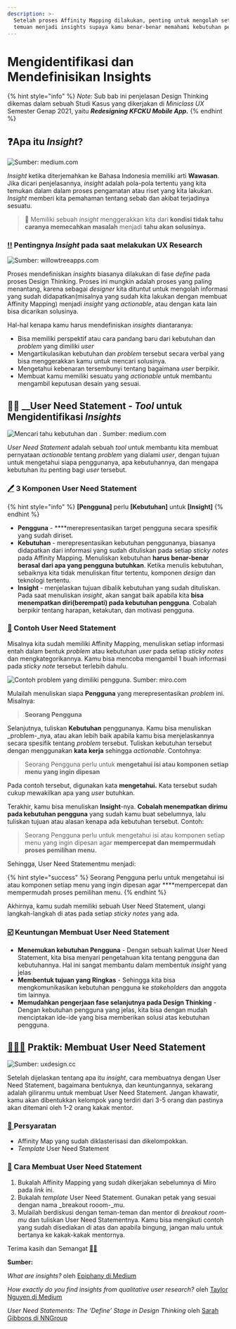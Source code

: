 ```yaml
---
description: >-
  Setelah proses Affinity Mapping dilakukan, penting untuk mengolah setiap
  temuan menjadi insights supaya kamu benar-benar memahami kebutuhan pengguna.
---
```


# Mengidentifikasi dan Mendefinisikan Insights

{% hint style="info" %}
_Note:_ Sub bab ini penjelasan Design Thinking dikemas dalam sebuah Studi Kasus yang dikerjakan di _Miniclass UX_ Semester Genap 2021, yaitu _**Redesigning KFCKU Mobile App.**_
{% endhint %}

## ❓Apa itu _Insight_?

![Sumber: medium.com](../../.gitbook/assets/image%20%2818%29.png)

_Insight_ ketika diterjemahkan ke Bahasa Indonesia memiliki arti **Wawasan**. Jika dicari penjelasannya, _insight_ adalah pola-pola tertentu yang kita temukan dalam dalam proses pengamatan atau riset yang kita lakukan. _Insight_ memberi kita pemahaman tentang sebab dan akibat terjadinya sesuatu.

> 🧠 Memiliki sebuah _insight_ menggerakkan kita dari **kondisi tidak tahu caranya memecahkan masalah** menjadi **tahu akan solusinya.**

### [‼️](https://emojipedia.org/double-exclamation-mark/) Pentingnya _Insight_ pada saat melakukan UX Research

![Sumber: willowtreeapps.com](../../.gitbook/assets/image%20%2816%29.png)

Proses mendefiniskan _insights_ biasanya dilakukan di fase _define_ pada proses Design Thinking. Proses ini mungkin adalah proses yang paling menantang, karena sebagai _designer_ kita dituntut untuk mengolah informasi yang sudah didapatkan\(misalnya yang sudah kita lakukan dengan membuat Affinity Mapping\) menjadi _insight_ yang _actionable_, atau dengan kata lain bisa dicarikan solusinya.

Hal-hal kenapa kamu harus mendefiniskan _insights_ diantaranya:

* Bisa memiliki perspektif atau cara pandang baru dari kebutuhan dan _problem_ yang dimiliki _user_
* Mengartikulasikan kebutuhan dan _problem_ tersebut secara verbal yang bisa menggerakkan kamu untuk mencari solusinya.
* Mengetahui kebenaran tersembunyi tentang bagaimana _user_ berpikir.
* Membuat kamu memiliki sesuatu yang _actionable_  untuk membantu mengambil keputusan desain yang sesuai.

## 🕵️‍♂️ __User Need Statement - _Tool_ untuk Mengidentifikasi _Insights_

![Mencari tahu kebutuhan dan . Sumber: medium.com](../../.gitbook/assets/image%20%2819%29.png)

_User Need Statement_ adalah sebuah _tool_ untuk membantu kita membuat pernyataan _actionable_ tentang _problem_ yang dialami _user_, dengan tujuan untuk mengetahui siapa penggunanya, apa kebutuhannya, dan mengapa kebutuhan itu penting bagi _user_ tersebut.

### [🖊️](https://emojipedia.org/pen/) 3 Komponen User Need Statement

{% hint style="info" %}
**\[Pengguna\]** perlu **\[Kebutuhan\]** untuk **\[Insight\]**
{% endhint %}

* **Pengguna** - ****merepresentasikan target pengguna secara spesifik yang sudah diriset.
* **Kebutuhan** - merepresentasikan kebutuhan penggunanya, biasanya didapatkan dari informasi yang sudah dituliskan pada setiap _sticky notes_ pada Affinity Mapping. Menuliskan kebutuhan **harus benar-benar berasal dari apa yang pengguna butuhkan**. Ketika menulis kebutuhan, sebaiknya kita tidak menuliskan fitur tertentu, komponen _design_ dan teknologi tertentu.
* **Insight** - menjelaskan tujuan dibalik kebutuhan yang sudah dituliskan. Pada saat menuliskan _insight_, akan sangat baik apabila kita **bisa menempatkan diri\(berempati\) pada kebutuhan pengguna**. Cobalah berpikir tentang harapan, ketakutan, dan motivasi pengguna.

### [🥚](https://emojipedia.org/egg/) Contoh User Need Statement

Misalnya kita sudah memiliki Affinity Mapping, menuliskan setiap informasi entah dalam bentuk _problem_ atau kebutuhan _user_ pada setiap _sticky notes_ dan mengkategorikannya. Kamu bisa mencoba mengambil 1 buah informasi pada _sticky note_ tersebut terlebih dahulu.

![Contoh problem yang dimiliki pengguna. Sumber: miro.com](../../.gitbook/assets/image%20%2815%29.png)

Mulailah menuliskan siapa **Pengguna** yang merepresentasikan _problem_ ini. Misalnya:

> **Seorang Pengguna**

Selanjutnya, tuliskan **Kebutuhan** penggunanya. Kamu bisa menuliskan _problem-_nya, atau akan lebih baik apabila kamu bisa menjelaskannya secara spesifik tentang _problem_ tersebut. Tuliskan kebutuhan tersebut dengan menggunakan **kata** **kerja** sehingga _actionable_. Contohnya:

> Seorang Pengguna perlu untuk **mengetahui isi atau komponen setiap menu yang ingin dipesan**

Pada contoh tersebut, digunakan kata **mengetahui.** Kata tersebut sudah cukup mewakilkan apa yang _user_ butuhkan.

Terakhir, kamu bisa menuliskan **Insight**-nya. **Cobalah menempatkan dirimu pada kebutuhan pengguna** yang sudah kamu buat sebelumnya, lalu tuliskan tujuan atau alasan kenapa ada kebutuhan tersebut. Contoh:

> Seorang Pengguna perlu untuk mengetahui isi atau komponen setiap menu yang ingin dipesan agar **mempercepat dan mempermudah proses pemilihan menu.**

Sehingga, User Need Statementmu menjadi:

{% hint style="success" %}
Seorang Pengguna perlu untuk mengetahui isi atau komponen setiap menu yang ingin dipesan agar ****mempercepat dan mempermudah proses pemilihan menu.
{% endhint %}

Akhirnya, kamu sudah memiliki sebuah User Need Statement, ulangi langkah-langkah di atas pada setiap _sticky notes_ yang ada.

### [☑️](https://emojipedia.org/check-box-with-check/) Keuntungan Membuat User Need Statement

* **Menemukan kebutuhan Pengguna** - Dengan sebuah kalimat User Need Statement, kita bisa menyari pengetahuan kita tentang pengguna dan kebutuhannya. Hal ini sangat membantu dalam membentuk _insight_ yang jelas
* **Membentuk tujuan yang Ringkas**  - Sehingga kita bisa mengkomunikasikan kebutuhan pengguna ke _stakeholders_ dan anggota tim lainnya.
* **Memudahkan pengerjaan fase selanjutnya pada Design Thinking** - Dengan kebutuhan pengguna yang jelas, kita bisa dengan mudah menciptakan ide-ide yang bisa memberikan solusi atas kebutuhan pengguna.

## [🧘🏼‍♀️](https://emojipedia.org/woman-in-lotus-position-medium-light-skin-tone/) Praktik: Membuat User Need Statement

![Sumber: uxdesign.cc](../../.gitbook/assets/image%20%2817%29.png)

Setelah dijelaskan tentang apa itu _insight_, cara membuatnya dengan User Need Statement, bagaimana bentuknya, dan keuntungannya, sekarang adalah giliranmu untuk membuat User Need Statement. Jangan khawatir, kamu akan dibentukkan kelompok yang terdiri dari 3-5 orang dan pastinya akan ditemani oleh 1-2 orang kakak mentor.

### [🤺 ](https://emojipedia.org/person-fencing/) Persyaratan

* Affinity Map yang sudah diklasterisasi dan dikelompokkan.
* _Template_ User Need Statement

### [🧗](https://emojipedia.org/person-climbing/) Cara Membuat User Need Statement

1. Bukalah Affinity Mapping yang sudah dikerjakan sebelumnya di Miro pada _link_ ini.
2. Bukalah _template_ User Need Statement. Gunakan petak yang sesuai dengan nama _breakout rooom-_mu.
3. Mulailah berdiskusi dengan teman-teman dan mentor di _breakout room-mu_ dan tuliskan User Need Statementnya. Kamu bisa mengikuti contoh yang sudah disediakan di atas dan apabila bingung, jangan malu untuk bertanya ke kakak-kakak mentornya.

Terima kasih dan Semangat [🙌](https://emojipedia.org/raising-hands/)[🔥](https://emojipedia.org/fire/)

**Sumber:**

_What are insights?_ oleh [Epiphany di Medium](https://uxplanet.org/what-are-insights-aa1f2d1b3b9c#:~:text=Nov%2018%2C%202019%20%C2%B7%2010%20min,help%20us%20explain%20our%20observations.)

_How exactly do you find insights from qualitative user research?_ oleh [Taylor Nguyen di Medium](https://uxdesign.cc/how-exactly-do-you-find-insights-from-qualitative-user-research-603bcafbc8b3)

_User Need Statements: The ‘Define’ Stage in Design Thinking_ oleh [Sarah Gibbons di NNGroup](https://www.nngroup.com/articles/user-need-statements/)

